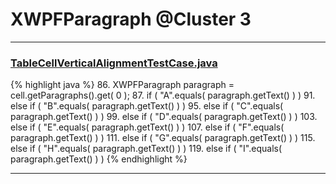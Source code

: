 # XWPFParagraph @Cluster 3

***

### [TableCellVerticalAlignmentTestCase.java](https://searchcode.com/codesearch/view/96672468/)
{% highlight java %}
86. XWPFParagraph paragraph = cell.getParagraphs().get( 0 );
87. if ( "A".equals( paragraph.getText() ) )
91. else if ( "B".equals( paragraph.getText() ) )
95. else if ( "C".equals( paragraph.getText() ) )
99. else if ( "D".equals( paragraph.getText() ) )
103. else if ( "E".equals( paragraph.getText() ) )
107. else if ( "F".equals( paragraph.getText() ) )
111. else if ( "G".equals( paragraph.getText() ) )
115. else if ( "H".equals( paragraph.getText() ) )
119. else if ( "I".equals( paragraph.getText() ) )
{% endhighlight %}

***

